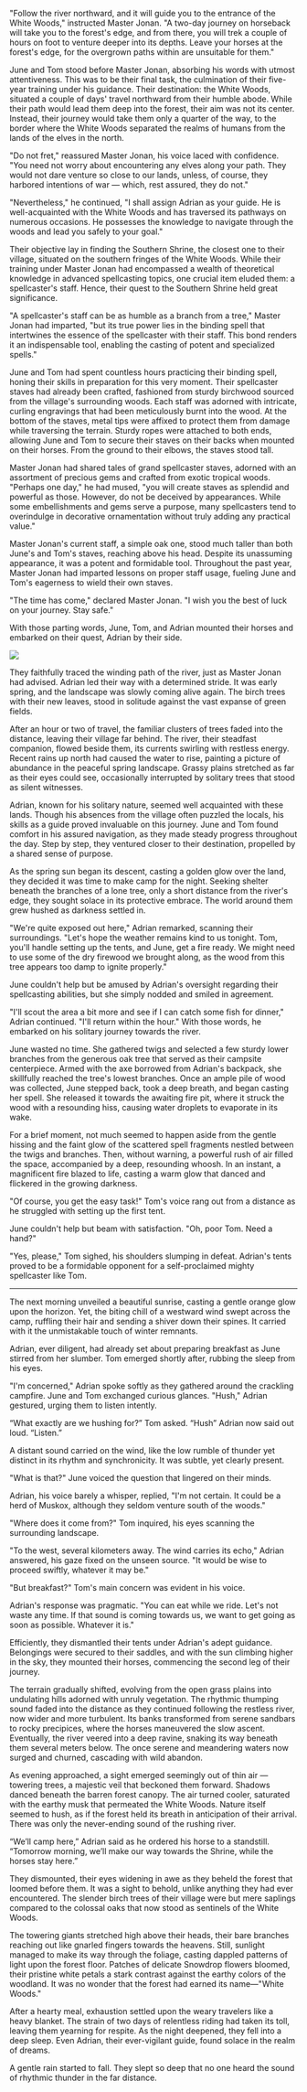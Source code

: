 "Follow the river northward, and it will guide you to the entrance of the White Woods," instructed Master Jonan. "A two-day journey on horseback will take you to the forest's edge, and from there, you will trek a couple of hours on foot to venture deeper into its depths. Leave your horses at the forest's edge, for the overgrown paths within are unsuitable for them."

June and Tom stood before Master Jonan, absorbing his words with utmost attentiveness. This was to be their final task, the culmination of their five-year training under his guidance. Their destination: the White Woods, situated a couple of days' travel northward from their humble abode. While their path would lead them deep into the forest, their aim was not its center. Instead, their journey would take them only a quarter of the way, to the border where the White Woods separated the realms of humans from the lands of the elves in the north.

"Do not fret," reassured Master Jonan, his voice laced with confidence. "You need not worry about encountering any elves along your path. They would not dare venture so close to our lands, unless, of course, they harbored intentions of war — which, rest assured, they do not."

"Nevertheless," he continued, "I shall assign Adrian as your guide. He is well-acquainted with the White Woods and has traversed its pathways on numerous occasions. He possesses the knowledge to navigate through the woods and lead you safely to your goal."

Their objective lay in finding the Southern Shrine, the closest one to their village, situated on the southern fringes of the White Woods. While their training under Master Jonan had encompassed a wealth of theoretical knowledge in advanced spellcasting topics, one crucial item eluded them: a spellcaster's staff. Hence, their quest to the Southern Shrine held great significance.

"A spellcaster's staff can be as humble as a branch from a tree," Master Jonan had imparted, "but its true power lies in the binding spell that intertwines the essence of the spellcaster with their staff. This bond renders it an indispensable tool, enabling the casting of potent and specialized spells."

June and Tom had spent countless hours practicing their binding spell, honing their skills in preparation for this very moment. Their spellcaster staves had already been crafted, fashioned from sturdy birchwood sourced from the village's surrounding woods. Each staff was adorned with intricate, curling engravings that had been meticulously burnt into the wood. At the bottom of the staves, metal tips were affixed to protect them from damage while traversing the terrain. Sturdy ropes were attached to both ends, allowing June and Tom to secure their staves on their backs when mounted on their horses. From the ground to their elbows, the staves stood tall.

Master Jonan had shared tales of grand spellcaster staves, adorned with an assortment of precious gems and crafted from exotic tropical woods. "Perhaps one day," he had mused, "you will create staves as splendid and powerful as those. However, do not be deceived by appearances. While some embellishments and gems serve a purpose, many spellcasters tend to overindulge in decorative ornamentation without truly adding any practical value."

Master Jonan's current staff, a simple oak one, stood much taller than both June's and Tom's staves, reaching above his head. Despite its unassuming appearance, it was a potent and formidable tool. Throughout the past year, Master Jonan had imparted lessons on proper staff usage, fueling June and Tom's eagerness to wield their own staves.

"The time has come," declared Master Jonan. "I wish you the best of luck on your journey. Stay safe."

With those parting words, June, Tom, and Adrian mounted their horses and embarked on their quest, Adrian by their side.

![](/resources/img/novel/03-01.png)

They faithfully traced the winding path of the river, just as Master Jonan had advised. Adrian led their way with a determined stride. It was early spring, and the landscape was slowly coming alive again. The birch trees with their new leaves, stood in solitude against the vast expanse of green fields.

After an hour or two of travel, the familiar clusters of trees faded into the distance, leaving their village far behind. The river, their steadfast companion, flowed beside them, its currents swirling with restless energy. Recent rains up north had caused the water to rise, painting a picture of abundance in the peaceful spring landscape. Grassy plains stretched as far as their eyes could see, occasionally interrupted by solitary trees that stood as silent witnesses.

Adrian, known for his solitary nature, seemed well acquainted with these lands. Though his absences from the village often puzzled the locals, his skills as a guide proved invaluable on this journey. June and Tom found comfort in his assured navigation, as they made steady progress throughout the day. Step by step, they ventured closer to their destination, propelled by a shared sense of purpose.

As the spring sun began its descent, casting a golden glow over the land, they decided it was time to make camp for the night. Seeking shelter beneath the branches of a lone tree, only a short distance from the river's edge, they sought solace in its protective embrace. The world around them grew hushed as darkness settled in.

"We're quite exposed out here," Adrian remarked, scanning their surroundings. "Let's hope the weather remains kind to us tonight. Tom, you'll handle setting up the tents, and June, get a fire ready. We might need to use some of the dry firewood we brought along, as the wood from this tree appears too damp to ignite properly."

June couldn't help but be amused by Adrian's oversight regarding their spellcasting abilities, but she simply nodded and smiled in agreement.

"I'll scout the area a bit more and see if I can catch some fish for dinner," Adrian continued. "I'll return within the hour." With those words, he embarked on his solitary journey towards the river.

June wasted no time. She gathered twigs and selected a few sturdy lower branches from the generous oak tree that served as their campsite centerpiece. Armed with the axe borrowed from Adrian's backpack, she skillfully reached the tree's lowest branches. Once an ample pile of wood was collected, June stepped back, took a deep breath, and began casting her spell. She released it towards the awaiting fire pit, where it struck the wood with a resounding hiss, causing water droplets to evaporate in its wake.

For a brief moment, not much seemed to happen aside from the gentle hissing and the faint glow of the scattered spell fragments nestled between the twigs and branches. Then, without warning, a powerful rush of air filled the space, accompanied by a deep, resounding whoosh. In an instant, a magnificent fire blazed to life, casting a warm glow that danced and flickered in the growing darkness.

"Of course, you get the easy task!" Tom's voice rang out from a distance as he struggled with setting up the first tent.

June couldn't help but beam with satisfaction. "Oh, poor Tom. Need a hand?"

"Yes, please," Tom sighed, his shoulders slumping in defeat. Adrian's tents proved to be a formidable opponent for a self-proclaimed mighty spellcaster like Tom.

---

The next morning unveiled a beautiful sunrise, casting a gentle orange glow upon the horizon. Yet, the biting chill of a westward wind swept across the camp, ruffling their hair and sending a shiver down their spines. It carried with it the unmistakable touch of winter remnants.

Adrian, ever diligent, had already set about preparing breakfast as June stirred from her slumber. Tom emerged shortly after, rubbing the sleep from his eyes.

"I'm concerned," Adrian spoke softly as they gathered around the crackling campfire. June and Tom exchanged curious glances. "Hush," Adrian gestured, urging them to listen intently.

“What exactly are we hushing for?” Tom asked. “Hush” Adrian now said out loud. “Listen.”

A distant sound carried on the wind, like the low rumble of thunder yet distinct in its rhythm and synchronicity. It was subtle, yet clearly present.

"What is that?" June voiced the question that lingered on their minds.

Adrian, his voice barely a whisper, replied, "I'm not certain. It could be a herd of Muskox, although they seldom venture south of the woods."

"Where does it come from?" Tom inquired, his eyes scanning the surrounding landscape.

"To the west, several kilometers away. The wind carries its echo," Adrian answered, his gaze fixed on the unseen source. "It would be wise to proceed swiftly, whatever it may be."

"But breakfast?" Tom's main concern was evident in his voice.

Adrian's response was pragmatic. "You can eat while we ride. Let's not waste any time. If that sound is coming towards us, we want to get going as soon as possible. Whatever it is."

Efficiently, they dismantled their tents under Adrian's adept guidance. Belongings were secured to their saddles, and with the sun climbing higher in the sky, they mounted their horses, commencing the second leg of their journey.

The terrain gradually shifted, evolving from the open grass plains into undulating hills adorned with unruly vegetation. The rhythmic thumping sound faded into the distance as they continued following the restless river, now wider and more turbulent. Its banks transformed from serene sandbars to rocky precipices, where the horses maneuvered the slow ascent. Eventually, the river veered into a deep ravine, snaking its way beneath them several meters below. The once serene and meandering waters now surged and churned, cascading with wild abandon.

As evening approached, a sight emerged seemingly out of thin air — towering trees, a majestic veil that beckoned them forward. Shadows danced beneath the barren forest canopy. The air turned cooler, saturated with the earthy musk that permeated the White Woods. Nature itself seemed to hush, as if the forest held its breath in anticipation of their arrival. There was only the never-ending sound of the rushing river.

“We’ll camp here,” Adrian said as he ordered his horse to a standstill. “Tomorrow morning, we’ll make our way towards the Shrine, while the horses stay here.”

They dismounted, their eyes widening in awe as they beheld the forest that loomed before them. It was a sight to behold, unlike anything they had ever encountered. The slender birch trees of their village were but mere saplings compared to the colossal oaks that now stood as sentinels of the White Woods.

The towering giants stretched high above their heads, their bare branches reaching out like gnarled fingers towards the heavens. Still, sunlight managed to make its way through the foliage, casting dappled patterns of light upon the forest floor. Patches of delicate Snowdrop flowers bloomed, their pristine white petals a stark contrast against the earthy colors of the woodland. It was no wonder that the forest had earned its name—"White Woods."

After a hearty meal, exhaustion settled upon the weary travelers like a heavy blanket. The strain of two days of relentless riding had taken its toll, leaving them yearning for respite. As the night deepened, they fell into a deep sleep. Even Adrian, their ever-vigilant guide, found solace in the realm of dreams.

A gentle rain started to fall. They slept so deep that no one heard the sound of rhythmic thunder in the far distance.
